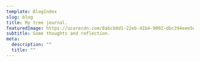 ```yaml
---
template: BlogIndex
slug: blog
title: My tree journal.
featuredImage: https://ucarecdn.com/8abcb8d1-22eb-41b4-9092-dbc394eee5d8/-/preview/-/enhance/100/
subtitle: Some thoughts and reflection.
meta:
  description: ""
  title: ""
---
```


